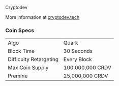 Cryptodev


More information at 
[cryptodev.tech](http://www.cryptodev.tech)  

### Coin Specs
<table>
<tr><td>Algo</td><td>Quark</td></tr>
<tr><td>Block Time</td><td>30 Seconds</td></tr>
<tr><td>Difficulty Retargeting</td><td>Every Block</td></tr>
<tr><td>Max Coin Supply</td><td>100,000,000 CRDV</td></tr>
<tr><td>Premine</td><td>25,000,000 CRDV </td></tr>
</table>

